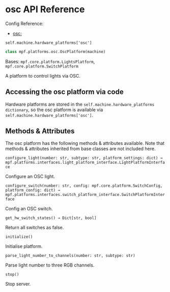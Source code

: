 # osc API Reference

Config Reference:

* [osc:](../../../config/osc.md)

`self.machine.hardware_platforms['osc']`

``` python
class mpf.platforms.osc.OscPlatform(machine)
```

Bases: `mpf.core.platform.LightsPlatform`, `mpf.core.platform.SwitchPlatform`

A platform to control lights via OSC.

## Accessing the osc platform via code

Hardware platforms are stored in the `self.machine.hardware_platforms dictionary`, so the osc platform is available via `self.machine.hardware_platforms['osc']`.

## Methods & Attributes

The osc platform has the following methods & attributes available. Note that methods & attributes inherited from base classes are not included here.

`configure_light(number: str, subtype: str, platform_settings: dict) → mpf.platforms.interfaces.light_platform_interface.LightPlatformInterface`

Configure an OSC light.

`configure_switch(number: str, config: mpf.core.platform.SwitchConfig, platform_config: dict) → mpf.platforms.interfaces.switch_platform_interface.SwitchPlatformInterface`

Config an OSC switch.

`get_hw_switch_states() → Dict[str, bool]`

Return all switches as false.

`initialize()`

Initialise platform.

`parse_light_number_to_channels(number: str, subtype: str)`

Parse light number to three RGB channels.

`stop()`

Stop server.
